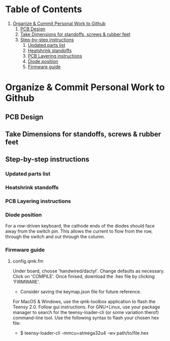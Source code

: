 
# Table of Contents

1.  [Organize & Commit Personal Work to Github](#org3046c3c)
    1.  [PCB Design](#org4180db2)
    2.  [Take Dimensions for standoffs, screws & rubber feet](#orgbfd446b)
    3.  [Step-by-step instructions](#org0081745)
        1.  [Updated parts list](#org12d3ee4)
        2.  [Heatshrink standoffs](#org948bc2c)
        3.  [PCB Layering instructions](#org80cd78f)
        4.  [Diode position](#org4ffd7b6)
        5.  [Firmware guide](#orge0d7714)



<a id="org3046c3c"></a>

# Organize & Commit Personal Work to Github


<a id="org4180db2"></a>

## PCB Design


<a id="orgbfd446b"></a>

## Take Dimensions for standoffs, screws & rubber feet


<a id="org0081745"></a>

## Step-by-step instructions


<a id="org12d3ee4"></a>

### Updated parts list


<a id="org948bc2c"></a>

### Heatshrink standoffs


<a id="org80cd78f"></a>

### PCB Layering instructions


<a id="org4ffd7b6"></a>

### Diode position

For a row-driven keyboard, the cathode ends of the diodes should face away from the switch pin. This
allows the current to flow from the row, through the switch and out through the column.


<a id="orge0d7714"></a>

### Firmware guide

1.  config.qmk.fm

    Under board, choose 'handwired/dactyl'.
    Change defaults as necessary.
    Click on 'COMPILE'.
    Once finised, download the .hex file by clicking 'FIRMWARE'.
    
    -   Consider saving the keymap.json file for future reference.
    
    For MacOS & Windows, use the qmk-toolbox application to flash the Teensy 2.0.
    Follow gui instructions.
    For GNU+Linux, use your package manager to search for the teensy-loader-cli (or
    some variation therof) command-line tool. Use the following syntax to flash your
    chosen hex file:
    
    -   $ teensy-loader-cli -mmcu=atmega32u4 -wv path/to/file.hex

